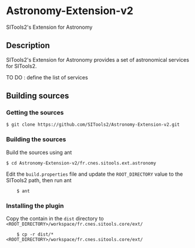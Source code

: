 Astronomy-Extension-v2
======================

SITools2's Extension for Astronomy

## Description

SITools2's Extension for Astronomy provides a set of astronomical services for SITools2.

TO DO : define the list of services

## Building sources

### Getting the sources

	$ git clone https://github.com/SITools2/Astronomy-Extension-v2.git
	
### Building the sources

Build the sources using ant

  	$ cd Astronomy-Extension-v2/fr.cnes.sitools.ext.astronomy
  
Edit the `build.properties` file and update the `ROOT_DIRECTORY` value to the SITools2 path, then run ant

        $ ant

### Installing the plugin

Copy the contain in the `dist` directory to `<ROOT_DIRECTORY>/workspace/fr.cnes.sitools.core/ext/`

        $ cp -r dist/* <ROOT_DIRECTORY>/workspace/fr.cnes.sitools.core/ext/ 
